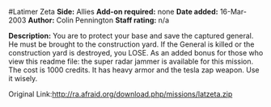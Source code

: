 #Latimer Zeta
**Side:** Allies
**Add-on required:** none
**Date added:** 16-Mar-2003
**Author:** Colin Pennington
**Staff rating:** n/a

**Description:** You are to protect your base and save the captured general. He must be brought to the construction yard. If the General is killed or the construction yard is destroyed, you LOSE. As an added bonus for those who view this readme file: the super radar jammer is available for this mission. The cost is 1000 credits. It has heavy armor and the tesla zap weapon. Use it wisely.

Original Link:http://ra.afraid.org/download.php/missions/latzeta.zip
